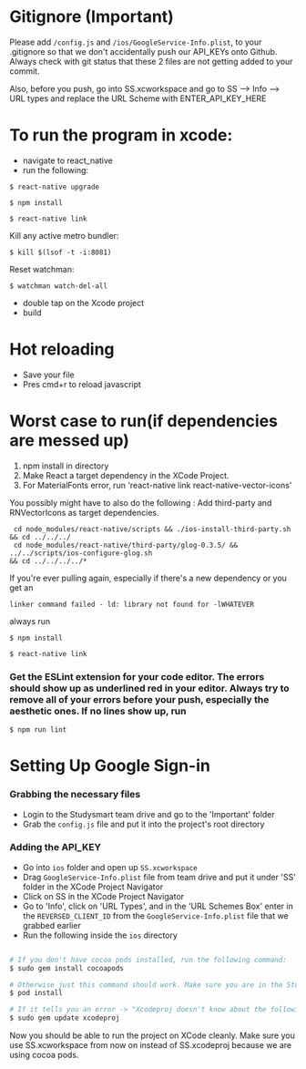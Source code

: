 # Gitignore (Important)
Please add `/config.js` and `/ios/GoogleService-Info.plist`, to your .gitignore so that we don't accidentally push our API_KEYs onto Github. Always check with git status that these 2 files are not getting added to your commit. 

Also, before you push, go into SS.xcworkspace and go to SS --> Info --> URL types and replace the URL Scheme with ENTER_API_KEY_HERE


# To run the program in xcode: 

* navigate to react_native
* run the following:

```
$ react-native upgrade
```
```
$ npm install 
```
```
$ react-native link
```
Kill any active metro bundler:
```
$ kill $(lsof -t -i:8081)
```
Reset watchman:
```
$ watchman watch-del-all
```
* double tap on the Xcode project
* build

# Hot reloading
* Save your file
* Pres cmd+r to reload javascript

# Worst case to run(if dependencies are messed up)
1. npm install in directory
2. Make React a target dependency in the XCode Project. 
3. For MaterialFonts error, run 'react-native link react-native-vector-icons'

You possibly might have to also do the following : 
Add third-party and RNVectorIcons as target dependencies.
```
 cd node_modules/react-native/scripts && ./ios-install-third-party.sh && cd ../../../
 cd node_modules/react-native/third-party/glog-0.3.5/ && ../../scripts/ios-configure-glog.sh 
&& cd ../../../../*
```
 If you're ever pulling again, especially if there's a new dependency or you get an 
 ```
 linker command failed - ld: library not found for -lWHATEVER
 ```
 always run 
 ```
$ npm install 
```
```
$ react-native link
```
### Get the ESLint extension for your code editor. The errors should show up as underlined red in your editor. Always try to remove all of your errors before your push, especially the aesthetic ones. If no lines show up, run
```
$ npm run lint 
```

# Setting Up Google Sign-in

### Grabbing the necessary files

* Login to the Studysmart team drive and go to the 'Important' folder
* Grab the `config.js` file and put it into the project's root directory

### Adding the API_KEY

* Go into `ios` folder and open up `SS.xcworkspace` 
* Drag `GoogleService-Info.plist` file from team drive and put it under 'SS' folder in the XCode Project Navigator
* Click on SS in the XCode Project Navigator 
* Go to 'Info', click on 'URL Types', and in the 'URL Schemes Box' enter in the `REVERSED_CLIENT_ID` from the `GoogleService-Info.plist` file that we grabbed earlier
* Run the following inside the `ios` directory

```bash

# If you don't have cocoa pods installed, run the following command:
$ sudo gem install cocoapods
```
```bash
# Otherwise just this command should work. Make sure you are in the Studysmart_react_native/ios/ directory 
$ pod install    
```
```bash
# If it tells you an error -> "Xcodeproj doesn't know about the following attributes {"inputFileListPaths"=>[], "outputFileListPaths"=>[]} for the 'PBXShellScriptBuildPhase' isa."  Run the following before pod install. 
$ sudo gem update xcodeproj     
```

Now you should be able to run the project on XCode cleanly. Make sure you use SS.xcworkspace from now on instead of SS.xcodeproj because we are using cocoa pods.
